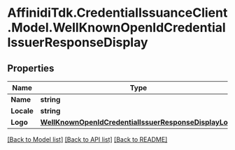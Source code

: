 # AffinidiTdk.CredentialIssuanceClient.Model.WellKnownOpenIdCredentialIssuerResponseDisplay

## Properties

Name | Type | Description | Notes
------------ | ------------- | ------------- | -------------
**Name** | **string** |  | [optional] 
**Locale** | **string** |  | [optional] 
**Logo** | [**WellKnownOpenIdCredentialIssuerResponseDisplayLogo**](WellKnownOpenIdCredentialIssuerResponseDisplayLogo.md) |  | [optional] 

[[Back to Model list]](../README.md#documentation-for-models) [[Back to API list]](../README.md#documentation-for-api-endpoints) [[Back to README]](../README.md)

